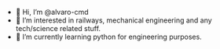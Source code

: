- 👋 Hi, I’m @alvaro-cmd
- 👀 I’m interested in railways, mechanical engineering and any tech/science related stuff. 
- 🌱 I’m currently learning python for engineering purposes.
